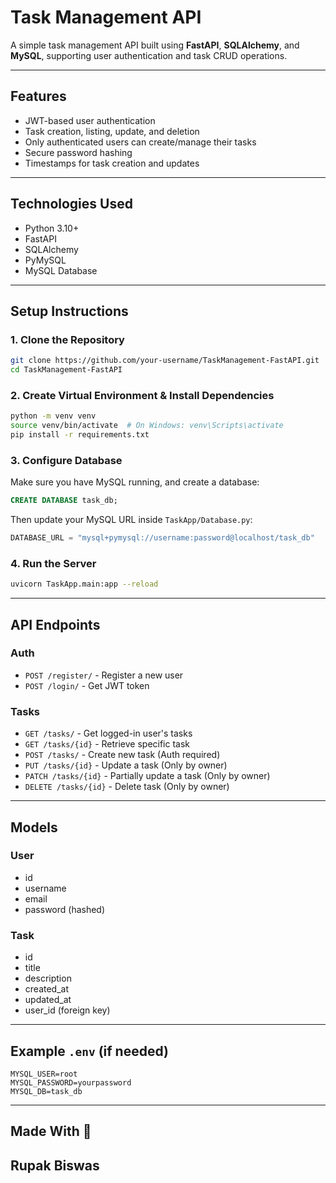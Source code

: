 # Task Management API

A simple task management API built using **FastAPI**, **SQLAlchemy**, and **MySQL**, supporting user authentication and task CRUD operations.

---

## Features

- JWT-based user authentication
- Task creation, listing, update, and deletion
- Only authenticated users can create/manage their tasks
- Secure password hashing
- Timestamps for task creation and updates

---

## Technologies Used

- Python 3.10+
- FastAPI
- SQLAlchemy
- PyMySQL
- MySQL Database

---

## Setup Instructions

### 1. Clone the Repository
```bash
git clone https://github.com/your-username/TaskManagement-FastAPI.git
cd TaskManagement-FastAPI
```

### 2. Create Virtual Environment & Install Dependencies
```bash
python -m venv venv
source venv/bin/activate  # On Windows: venv\Scripts\activate
pip install -r requirements.txt
```

### 3. Configure Database
Make sure you have MySQL running, and create a database:
```sql
CREATE DATABASE task_db;
```
Then update your MySQL URL inside `TaskApp/Database.py`:
```python
DATABASE_URL = "mysql+pymysql://username:password@localhost/task_db"
```

### 4. Run the Server
```bash
uvicorn TaskApp.main:app --reload
```

---

## API Endpoints

### Auth
- `POST /register/` - Register a new user
- `POST /login/` - Get JWT token

### Tasks
- `GET /tasks/` - Get logged-in user's tasks
- `GET /tasks/{id}` - Retrieve specific task
- `POST /tasks/` - Create new task (Auth required)
- `PUT /tasks/{id}` - Update a task (Only by owner)
- `PATCH /tasks/{id}` - Partially update a task (Only by owner)
- `DELETE /tasks/{id}` - Delete task (Only by owner)

---

## Models

### User
- id
- username
- email
- password (hashed)

### Task
- id
- title
- description
- created_at
- updated_at
- user_id (foreign key)

---

## Example `.env` (if needed)
```
MYSQL_USER=root
MYSQL_PASSWORD=yourpassword
MYSQL_DB=task_db
```

---

## Made With 💖
## Rupak Biswas
